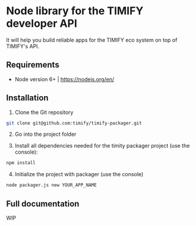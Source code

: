 # Node library for the TIMIFY developer API

It will help you build reliable apps for the TIMIFY eco system on top of TIMIFY's API.

## Requirements

* Node version 6+ | <https://nodejs.org/en/>

## Installation

1) Clone the Git repository

```bash
git clone git@github.com:timify/timify-packager.git
```

2) Go into the project folder

3) Install all dependencies needed for the timity packager project (use the console):

```bash
npm install
```

4)  Initialize the project with packager (use the console)

```bash
node packager.js new YOUR_APP_NAME
```

## Full documentation

WIP